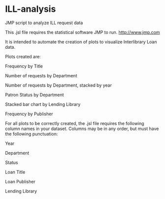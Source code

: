 # ILL-analysis
JMP script to analyze ILL request data

This .jsl file requires the statistical software JMP to run.  http://www.jmp.com

It is intended to automate the creation of plots to visualize Interlibrary Loan data.

Plots created are:

Frequency by Title

Number of requests by Department

Number of requests by Department, stacked by year

Patron Status by Department

Stacked bar chart by Lending Library

Frequency by Publisher


For all plots to be correctly created, the .jsl file requires the following column names in your dataset.
Columns may be in any order, but must have the following punctuation:

Year

Department

Status

Loan Title

Loan Publisher

Lending Library
